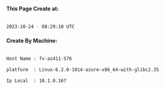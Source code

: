 
   
#### This Page Create at:

```bash

2023-10-24 - 08:29:10 UTC

```

#### Create By Machine:

```bash

Host Name : fv-az411-576

platform  : Linux-6.2.0-1014-azure-x86_64-with-glibc2.35

Ip Local  : 10.1.0.167

```

